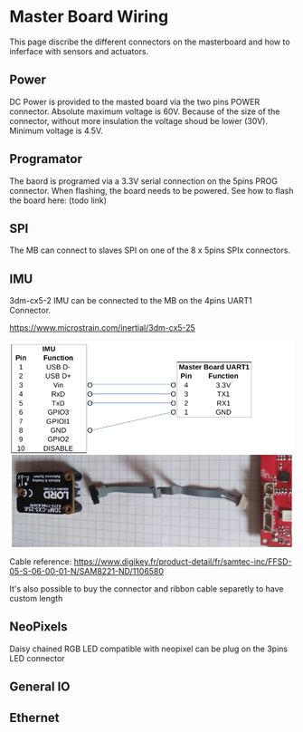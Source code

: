# Master Board Wiring

This page discribe the different connectors on the masterboard and how to inferface with sensors and actuators.

Power
----
DC Power is provided to the masted board via the two pins POWER connector.
Absolute maximum voltage is 60V. 
Because of the size of the connector, without more insulation the voltage shoud be lower (30V).
Minimum voltage is 4.5V.

Programator
----
The baord is programed via a 3.3V serial connection on the 5pins PROG connector. When flashing, the board needs to be powered.
See how to flash the board here: (todo link)


SPI
----
The MB can connect to slaves SPI on one of the 8 x 5pins SPIx connectors.


IMU
----
3dm-cx5-2 IMU can be connected to the MB on the 4pins UART1 Connector.

https://www.microstrain.com/inertial/3dm-cx5-25 

![wireIMU](../images/wireIMU.png)

Cable reference: https://www.digikey.fr/product-detail/fr/samtec-inc/FFSD-05-S-06-00-01-N/SAM8221-ND/1106580

It's also possible to buy the connector and ribbon cable separetly to have custom length

NeoPixels
----
Daisy chained RGB LED compatible with neopixel can be plug on the 3pins LED connector


General IO
----

Ethernet
----








